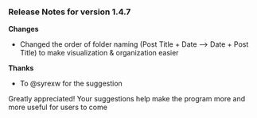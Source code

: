 ### Release Notes for version 1.4.7

**Changes**

- Changed the order of folder naming (Post Title + Date --> Date + Post Title) to make visualization & organization easier

**Thanks**

- To @syrexw for the suggestion

Greatly appreciated! Your suggestions help make the program more and more useful for users to come

